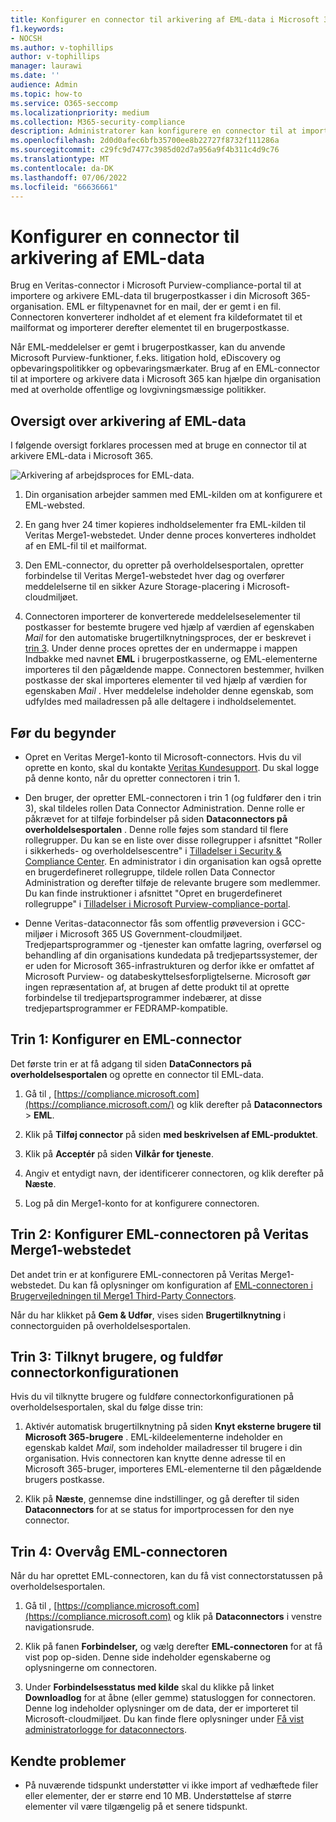 ```yaml
---
title: Konfigurer en connector til arkivering af EML-data i Microsoft 365
f1.keywords:
- NOCSH
ms.author: v-tophillips
author: v-tophillips
manager: laurawi
ms.date: ''
audience: Admin
ms.topic: how-to
ms.service: O365-seccomp
ms.localizationpriority: medium
ms.collection: M365-security-compliance
description: Administratorer kan konfigurere en connector til at importere og arkivere EML-data fra Veritas til Microsoft 365. Med denne connector kan du arkivere data fra tredjepartsdatakilder i Microsoft 365. Når du har arkiveret disse data, kan du bruge funktioner til overholdelse af angivne standarder, f.eks. juridisk bevarelse, indholdssøgning og opbevaringspolitikker til at administrere tredjepartsdata.
ms.openlocfilehash: 2d0d0afec6bfb35700ee8b22727f8732f111286a
ms.sourcegitcommit: c29fc9d7477c3985d02d7a956a9f4b311c4d9c76
ms.translationtype: MT
ms.contentlocale: da-DK
ms.lasthandoff: 07/06/2022
ms.locfileid: "66636661"
---
```

# <a name="set-up-a-connector-to-archive-eml-data"></a>Konfigurer en connector til arkivering af EML-data

Brug en Veritas-connector i Microsoft Purview-compliance-portal til at importere og arkivere EML-data til brugerpostkasser i din Microsoft 365-organisation. EML er filtypenavnet for en mail, der er gemt i en fil. Connectoren konverterer indholdet af et element fra kildeformatet til et mailformat og importerer derefter elementet til en brugerpostkasse.

Når EML-meddelelser er gemt i brugerpostkasser, kan du anvende Microsoft Purview-funktioner, f.eks. litigation hold, eDiscovery og opbevaringspolitikker og opbevaringsmærkater. Brug af en EML-connector til at importere og arkivere data i Microsoft 365 kan hjælpe din organisation med at overholde offentlige og lovgivningsmæssige politikker.

## <a name="overview-of-archiving-eml-data"></a>Oversigt over arkivering af EML-data

I følgende oversigt forklares processen med at bruge en connector til at arkivere EML-data i Microsoft 365.

![Arkivering af arbejdsproces for EML-data.](../media/EMLConnectorWorkflow.png)

1. Din organisation arbejder sammen med EML-kilden om at konfigurere et EML-websted.

2. En gang hver 24 timer kopieres indholdselementer fra EML-kilden til Veritas Merge1-webstedet. Under denne proces konverteres indholdet af en EML-fil til et mailformat.

3. Den EML-connector, du opretter på overholdelsesportalen, opretter forbindelse til Veritas Merge1-webstedet hver dag og overfører meddelelserne til en sikker Azure Storage-placering i Microsoft-cloudmiljøet.

4. Connectoren importerer de konverterede meddelelseselementer til postkasser for bestemte brugere ved hjælp af værdien af egenskaben *Mail* for den automatiske brugertilknytningsproces, der er beskrevet i [trin 3](#step-3-map-users-and-complete-the-connector-setup). Under denne proces oprettes der en undermappe i mappen Indbakke med navnet **EML** i brugerpostkasserne, og EML-elementerne importeres til den pågældende mappe. Connectoren bestemmer, hvilken postkasse der skal importeres elementer til ved hjælp af værdien for egenskaben *Mail* . Hver meddelelse indeholder denne egenskab, som udfyldes med mailadressen på alle deltagere i indholdselementet.

## <a name="before-you-begin"></a>Før du begynder

- Opret en Veritas Merge1-konto til Microsoft-connectors. Hvis du vil oprette en konto, skal du kontakte [Veritas Kundesupport](https://globanet.com/ms-connectors-contact). Du skal logge på denne konto, når du opretter connectoren i trin 1.

- Den bruger, der opretter EML-connectoren i trin 1 (og fuldfører den i trin 3), skal tildeles rollen Data Connector Administration. Denne rolle er påkrævet for at tilføje forbindelser på siden **Dataconnectors på overholdelsesportalen** . Denne rolle føjes som standard til flere rollegrupper. Du kan se en liste over disse rollegrupper i afsnittet "Roller i sikkerheds- og overholdelsescentre" i [Tilladelser i Security & Compliance Center](../security/office-365-security/permissions-in-the-security-and-compliance-center.md#roles-in-the-security--compliance-center). En administrator i din organisation kan også oprette en brugerdefineret rollegruppe, tildele rollen Data Connector Administration og derefter tilføje de relevante brugere som medlemmer. Du kan finde instruktioner i afsnittet "Opret en brugerdefineret rollegruppe" i [Tilladelser i Microsoft Purview-compliance-portal](microsoft-365-compliance-center-permissions.md#create-a-custom-role-group).

- Denne Veritas-dataconnector fås som offentlig prøveversion i GCC-miljøer i Microsoft 365 US Government-cloudmiljøet. Tredjepartsprogrammer og -tjenester kan omfatte lagring, overførsel og behandling af din organisations kundedata på tredjepartssystemer, der er uden for Microsoft 365-infrastrukturen og derfor ikke er omfattet af Microsoft Purview- og databeskyttelsesforpligtelserne. Microsoft gør ingen repræsentation af, at brugen af dette produkt til at oprette forbindelse til tredjepartsprogrammer indebærer, at disse tredjepartsprogrammer er FEDRAMP-kompatible.

## <a name="step-1-set-up-an-eml-connector"></a>Trin 1: Konfigurer en EML-connector

Det første trin er at få adgang til siden **DataConnectors på overholdelsesportalen** og oprette en connector til EML-data.

1. Gå til , [https://compliance.microsoft.com](https://compliance.microsoft.com/) og klik derefter på **Dataconnectors** > **EML**.

2. Klik på **Tilføj connector** på siden **med beskrivelsen af EML-produktet**.

3. Klik på **Acceptér** på siden **Vilkår for tjeneste**.

4. Angiv et entydigt navn, der identificerer connectoren, og klik derefter på **Næste**.

5. Log på din Merge1-konto for at konfigurere connectoren.

## <a name="step-2-configure-the-eml-connector-on-the-veritas-merge1-site"></a>Trin 2: Konfigurer EML-connectoren på Veritas Merge1-webstedet

Det andet trin er at konfigurere EML-connectoren på Veritas Merge1-webstedet. Du kan få oplysninger om konfiguration af [EML-connectoren i Brugervejledningen til Merge1 Third-Party Connectors](https://docs.ms.merge1.globanetportal.com/Merge1%20Third-Party%20Connectors%20EML%20User%20Guide%20.pdf).

Når du har klikket på **Gem & Udfør**, vises siden **Brugertilknytning** i connectorguiden på overholdelsesportalen.

## <a name="step-3-map-users-and-complete-the-connector-setup"></a>Trin 3: Tilknyt brugere, og fuldfør connectorkonfigurationen

Hvis du vil tilknytte brugere og fuldføre connectorkonfigurationen på overholdelsesportalen, skal du følge disse trin:

1. Aktivér automatisk brugertilknytning på siden **Knyt eksterne brugere til Microsoft 365-brugere** . EML-kildeelementerne indeholder en egenskab kaldet *Mail*, som indeholder mailadresser til brugere i din organisation. Hvis connectoren kan knytte denne adresse til en Microsoft 365-bruger, importeres EML-elementerne til den pågældende brugers postkasse.

2. Klik på **Næste**, gennemse dine indstillinger, og gå derefter til siden **Dataconnectors** for at se status for importprocessen for den nye connector.

## <a name="step-4-monitor-the-eml-connector"></a>Trin 4: Overvåg EML-connectoren

Når du har oprettet EML-connectoren, kan du få vist connectorstatussen på overholdelsesportalen.

1. Gå til , [https://compliance.microsoft.com](https://compliance.microsoft.com) og klik på **Dataconnectors** i venstre navigationsrude.

2. Klik på fanen **Forbindelser,** og vælg derefter **EML-connectoren** for at få vist pop op-siden. Denne side indeholder egenskaberne og oplysningerne om connectoren.

3. Under **Forbindelsesstatus med kilde** skal du klikke på linket **Downloadlog** for at åbne (eller gemme) statusloggen for connectoren. Denne log indeholder oplysninger om de data, der er importeret til Microsoft-cloudmiljøet. Du kan finde flere oplysninger under [Få vist administratorlogge for dataconnectors](data-connector-admin-logs.md).

## <a name="known-issues"></a>Kendte problemer

- På nuværende tidspunkt understøtter vi ikke import af vedhæftede filer eller elementer, der er større end 10 MB. Understøttelse af større elementer vil være tilgængelig på et senere tidspunkt.